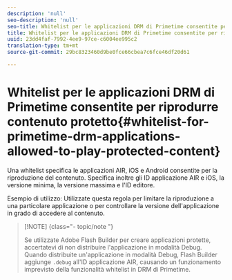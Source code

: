 ```yaml
---
description: 'null'
seo-description: 'null'
seo-title: Whitelist per le applicazioni DRM di Primetime consentite per riprodurre contenuto protetto
title: Whitelist per le applicazioni DRM di Primetime consentite per riprodurre contenuto protetto
uuid: 23dd4faf-7992-4ee9-97ce-c6004ee995c2
translation-type: tm+mt
source-git-commit: 29bc8323460d9be0fce66cbea7c6fce46df20d61

---
```



# Whitelist per le applicazioni DRM di Primetime consentite per riprodurre contenuto protetto{#whitelist-for-primetime-drm-applications-allowed-to-play-protected-content}

Una whitelist specifica le applicazioni AIR, iOS e Android consentite per la riproduzione del contenuto. Specifica inoltre gli ID applicazione AIR e iOS, la versione minima, la versione massima e l&#39;ID editore.

Esempio di utilizzo: Utilizzate questa regola per limitare la riproduzione a una particolare applicazione o per controllare la versione dell&#39;applicazione in grado di accedere al contenuto.

>[!NOTE] {class=&quot;- topic/note &quot;}
>
>Se utilizzate Adobe Flash Builder per creare applicazioni protette, accertatevi di non distribuire l&#39;applicazione in modalità Debug. Quando distribuite un&#39;applicazione in modalità Debug, Flash Builder aggiunge `.debug` all&#39;ID applicazione AIR, causando un funzionamento imprevisto della funzionalità whitelist in DRM di Primetime.

